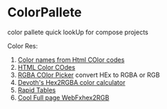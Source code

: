 # ColorPallete

color pallete quick lookUp for compose projects

Color Res:

1. [Color names from Html COlor codes](https://htmlcolorcodes.com/color-names/)
2. [HTML Color COdes](https://htmlcolorcodes.com/)
3. [RGBA COlor Picker](https://rgbacolorpicker.com/hex-to-rgba) convert HEx to
   RGBA or RGB
4. [Devoth's Hex2RGBA color calculator](http://hex2rgba.devoth.com/)
5. [Rapid Tables](https://www.rapidtables.com/convert/color/hex-to-rgb.html)
6. [Cool Full page WebFxhex2RGB](https://www.webfx.com/web-design/hex-to-rgb/)
